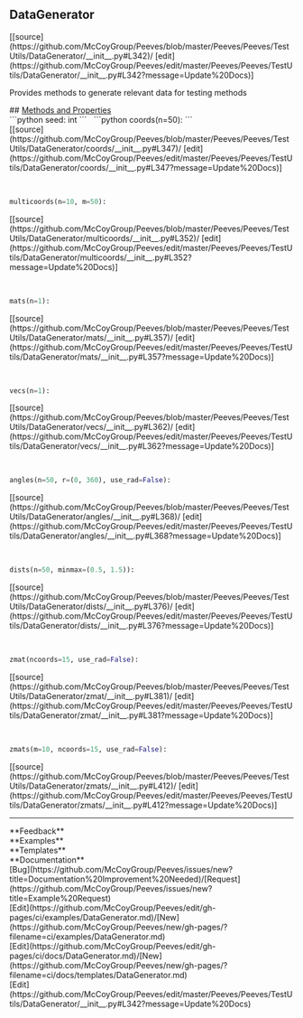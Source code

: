 ## <a id="Peeves.Peeves.TestUtils.DataGenerator">DataGenerator</a> 

<div class="docs-source-link" markdown="1">
[[source](https://github.com/McCoyGroup/Peeves/blob/master/Peeves/Peeves/TestUtils/DataGenerator/__init__.py#L342)/
[edit](https://github.com/McCoyGroup/Peeves/edit/master/Peeves/Peeves/TestUtils/DataGenerator/__init__.py#L342?message=Update%20Docs)]
</div>

Provides methods to generate relevant data for testing methods







<div class="collapsible-section">
 <div class="collapsible-section collapsible-section-header" markdown="1">
## <a class="collapse-link" data-toggle="collapse" href="#methods" markdown="1"> Methods and Properties</a> <a class="float-right" data-toggle="collapse" href="#methods"><i class="fa fa-chevron-down"></i></a>
 </div>
 <div class="collapsible-section collapsible-section-body collapse show" id="methods" markdown="1">
 ```python
seed: int
```
<a id="Peeves.Peeves.TestUtils.DataGenerator.coords" class="docs-object-method">&nbsp;</a> 
```python
coords(n=50): 
```
<div class="docs-source-link" markdown="1">
[[source](https://github.com/McCoyGroup/Peeves/blob/master/Peeves/Peeves/TestUtils/DataGenerator/coords/__init__.py#L347)/
[edit](https://github.com/McCoyGroup/Peeves/edit/master/Peeves/Peeves/TestUtils/DataGenerator/coords/__init__.py#L347?message=Update%20Docs)]
</div>


<a id="Peeves.Peeves.TestUtils.DataGenerator.multicoords" class="docs-object-method">&nbsp;</a> 
```python
multicoords(n=10, m=50): 
```
<div class="docs-source-link" markdown="1">
[[source](https://github.com/McCoyGroup/Peeves/blob/master/Peeves/Peeves/TestUtils/DataGenerator/multicoords/__init__.py#L352)/
[edit](https://github.com/McCoyGroup/Peeves/edit/master/Peeves/Peeves/TestUtils/DataGenerator/multicoords/__init__.py#L352?message=Update%20Docs)]
</div>


<a id="Peeves.Peeves.TestUtils.DataGenerator.mats" class="docs-object-method">&nbsp;</a> 
```python
mats(n=1): 
```
<div class="docs-source-link" markdown="1">
[[source](https://github.com/McCoyGroup/Peeves/blob/master/Peeves/Peeves/TestUtils/DataGenerator/mats/__init__.py#L357)/
[edit](https://github.com/McCoyGroup/Peeves/edit/master/Peeves/Peeves/TestUtils/DataGenerator/mats/__init__.py#L357?message=Update%20Docs)]
</div>


<a id="Peeves.Peeves.TestUtils.DataGenerator.vecs" class="docs-object-method">&nbsp;</a> 
```python
vecs(n=1): 
```
<div class="docs-source-link" markdown="1">
[[source](https://github.com/McCoyGroup/Peeves/blob/master/Peeves/Peeves/TestUtils/DataGenerator/vecs/__init__.py#L362)/
[edit](https://github.com/McCoyGroup/Peeves/edit/master/Peeves/Peeves/TestUtils/DataGenerator/vecs/__init__.py#L362?message=Update%20Docs)]
</div>


<a id="Peeves.Peeves.TestUtils.DataGenerator.angles" class="docs-object-method">&nbsp;</a> 
```python
angles(n=50, r=(0, 360), use_rad=False): 
```
<div class="docs-source-link" markdown="1">
[[source](https://github.com/McCoyGroup/Peeves/blob/master/Peeves/Peeves/TestUtils/DataGenerator/angles/__init__.py#L368)/
[edit](https://github.com/McCoyGroup/Peeves/edit/master/Peeves/Peeves/TestUtils/DataGenerator/angles/__init__.py#L368?message=Update%20Docs)]
</div>


<a id="Peeves.Peeves.TestUtils.DataGenerator.dists" class="docs-object-method">&nbsp;</a> 
```python
dists(n=50, minmax=(0.5, 1.5)): 
```
<div class="docs-source-link" markdown="1">
[[source](https://github.com/McCoyGroup/Peeves/blob/master/Peeves/Peeves/TestUtils/DataGenerator/dists/__init__.py#L376)/
[edit](https://github.com/McCoyGroup/Peeves/edit/master/Peeves/Peeves/TestUtils/DataGenerator/dists/__init__.py#L376?message=Update%20Docs)]
</div>


<a id="Peeves.Peeves.TestUtils.DataGenerator.zmat" class="docs-object-method">&nbsp;</a> 
```python
zmat(ncoords=15, use_rad=False): 
```
<div class="docs-source-link" markdown="1">
[[source](https://github.com/McCoyGroup/Peeves/blob/master/Peeves/Peeves/TestUtils/DataGenerator/zmat/__init__.py#L381)/
[edit](https://github.com/McCoyGroup/Peeves/edit/master/Peeves/Peeves/TestUtils/DataGenerator/zmat/__init__.py#L381?message=Update%20Docs)]
</div>


<a id="Peeves.Peeves.TestUtils.DataGenerator.zmats" class="docs-object-method">&nbsp;</a> 
```python
zmats(m=10, ncoords=15, use_rad=False): 
```
<div class="docs-source-link" markdown="1">
[[source](https://github.com/McCoyGroup/Peeves/blob/master/Peeves/Peeves/TestUtils/DataGenerator/zmats/__init__.py#L412)/
[edit](https://github.com/McCoyGroup/Peeves/edit/master/Peeves/Peeves/TestUtils/DataGenerator/zmats/__init__.py#L412?message=Update%20Docs)]
</div>
 </div>
</div>












---


<div markdown="1" class="text-secondary">
<div class="container">
  <div class="row">
   <div class="col" markdown="1">
**Feedback**   
</div>
   <div class="col" markdown="1">
**Examples**   
</div>
   <div class="col" markdown="1">
**Templates**   
</div>
   <div class="col" markdown="1">
**Documentation**   
</div>
   <div class="col" markdown="1">
   
</div>
   <div class="col" markdown="1">
   
</div>
   <div class="col" markdown="1">
   
</div>
</div>
  <div class="row">
   <div class="col" markdown="1">
[Bug](https://github.com/McCoyGroup/Peeves/issues/new?title=Documentation%20Improvement%20Needed)/[Request](https://github.com/McCoyGroup/Peeves/issues/new?title=Example%20Request)   
</div>
   <div class="col" markdown="1">
[Edit](https://github.com/McCoyGroup/Peeves/edit/gh-pages/ci/examples/DataGenerator.md)/[New](https://github.com/McCoyGroup/Peeves/new/gh-pages/?filename=ci/examples/DataGenerator.md)   
</div>
   <div class="col" markdown="1">
[Edit](https://github.com/McCoyGroup/Peeves/edit/gh-pages/ci/docs/DataGenerator.md)/[New](https://github.com/McCoyGroup/Peeves/new/gh-pages/?filename=ci/docs/templates/DataGenerator.md)   
</div>
   <div class="col" markdown="1">
[Edit](https://github.com/McCoyGroup/Peeves/edit/master/Peeves/Peeves/TestUtils/DataGenerator/__init__.py#L342?message=Update%20Docs)   
</div>
   <div class="col" markdown="1">
   
</div>
   <div class="col" markdown="1">
   
</div>
   <div class="col" markdown="1">
   
</div>
</div>
</div>
</div>